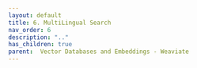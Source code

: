 ```yaml
---
layout: default
title: 6. MultiLingual Search
nav_order: 6
description: ".."
has_children: true
parent:  Vector Databases and Embeddings - Weaviate
---
```



